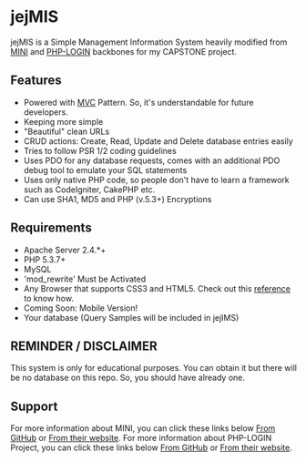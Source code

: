 # jejMIS

jejMIS is a Simple Management Information System heavily modified
from [MINI](http://www.php-mini.com) and [PHP-LOGIN](http://www.php-login.net/)
backbones for my CAPSTONE project.

## Features

- Powered with [MVC](https://en.wikipedia.org/wiki/Model-view-controller) Pattern. So, it's understandable for future developers.
- Keeping more simple
- "Beautiful" clean URLs
- CRUD actions: Create, Read, Update and Delete database entries easily
- Tries to follow PSR 1/2 coding guidelines
- Uses PDO for any database requests, comes with an additional PDO debug tool to emulate your SQL statements
- Uses only native PHP code, so people don't have to learn a framework such as CodeIgniter, CakePHP etc.
- Can use SHA1, MD5 and PHP (v.5.3+) Encryptions

## Requirements

- Apache Server 2.4.*+
- PHP 5.3.7+
- MySQL
- 'mod_rewrite' Must be Activated
- Any Browser that supports CSS3 and HTML5. Check out this [reference](http://caniuse.com/) to know how.
- Coming Soon: Mobile Version!
- Your database (Query Samples will be included in jejIMS)

## REMINDER / DISCLAIMER

This system is only for educational purposes. You can obtain it but there will be no database on this repo.
So, you should have already one.

## Support

For more information about MINI, you can click these links below
[From GitHub](https://www.github.com/panique/mini) or [From their website](http://www.php-mini.com/).
For more information about PHP-LOGIN Project, you can click these links below
[From GitHub](https://www.github.com/panique/huge) or [From their website](http://www.php-login.net/).
